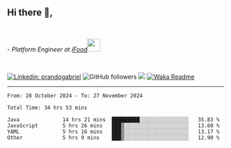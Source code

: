<h2>Hi there  👋,</h2> </br>

<p><em>- Platform Engineer at <a href="https://www.ifood.com.br/">iFood</a><img src="https://media.giphy.com/media/WUlplcMpOCEmTGBtBW/giphy.gif" width="30"> 
</em></p></br>


[![Linkedin: prandogabriel](https://img.shields.io/badge/-prandogabriel-blue?style=flat-square&logo=Linkedin&logoColor=white&link=https://www.linkedin.com/in/prandogabriel/)](https://www.linkedin.com/in/prandogabriel)
![GitHub followers](https://img.shields.io/github/followers/prandogabriel?label=Follow&style=social)
![](https://visitor-badge.glitch.me/badge?page_id=prandogabriel.prandogabriel)
[![Waka Readme](https://github.com/prandogabriel/prandogabriel/actions/workflows/update-stats.yml.yml/badge.svg)](https://github.com/prandogabriel/prandogabriel/actions/workflows/update-stats.yml.yml)

---

<!--START_SECTION:waka-->

```golang
From: 28 October 2024 - To: 27 November 2024

Total Time: 34 hrs 53 mins

Java              14 hrs 21 mins  █████████░░░░░░░░░░░░░░░░   35.83 %
JavaScript        5 hrs 26 mins   ███▒░░░░░░░░░░░░░░░░░░░░░   13.60 %
YAML              5 hrs 16 mins   ███▒░░░░░░░░░░░░░░░░░░░░░   13.17 %
Other             5 hrs 9 mins    ███▒░░░░░░░░░░░░░░░░░░░░░   12.90 %
```

<!--END_SECTION:waka-->
